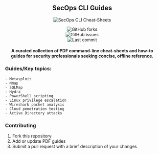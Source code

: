 <div align="center">

## SecOps CLI Guides

![SecOps CLI Cheat-Sheets]()

![GitHub forks](https://img.shields.io/github/forks/zebbern/SecOps-CLI-Guides)  
![GitHub issues](https://img.shields.io/github/issues/zebbern/SecOps-CLI-Guides)  
![Last commit](https://img.shields.io/github/last-commit/zebbern/SecOps-CLI-Guides)

#### A curated collection of PDF command-line cheat-sheets and how-to guides for security professionals seeking concise, offline reference.

</div>

### Guides/Key topics:
```
- Metasploit  
- Nmap  
- SQLMap  
- Hydra  
- PowerShell scripting  
- Linux privilege escalation  
- Wireshark packet analysis  
- Cloud penetration testing  
- Active Directory attacks
```

### Contributing

1. Fork this repository  
2. Add or update PDF guides  
3. Submit a pull request with a brief description of your changes  